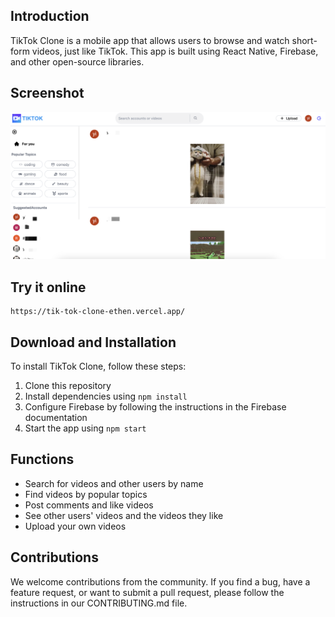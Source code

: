 ## Introduction

TikTok Clone is a mobile app that allows users to browse and watch short-form videos, just like TikTok. This app is built using React Native, Firebase, and other open-source libraries.

## Screenshot

![](demo.png)

## Try it online

```
https://tik-tok-clone-ethen.vercel.app/
```

## Download and Installation

To install TikTok Clone, follow these steps:

1. Clone this repository
2. Install dependencies using ```npm install```
3. Configure Firebase by following the instructions in the Firebase documentation
4. Start the app using ```npm start```

## Functions
* Search for videos and other users by name
* Find videos by popular topics
* Post comments and like videos
* See other users' videos and the videos they like
* Upload your own videos

## Contributions
We welcome contributions from the community. If you find a bug, have a feature request, or want to submit a pull request, please follow the instructions in our CONTRIBUTING.md file.